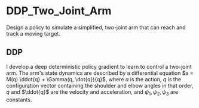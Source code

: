 # DDP_Two_Joint_Arm
Design a policy to simulate a simplified, two-joint arm that can reach and track a moving target.

## DDP
I develop a deep deterministic policy gradient to learn to control a two-joint arm. The arm's state dynamics are described by a differential equation $a = M(q) \ddot{q} + \Gamma(q, \dot{q}){q}$, where $a$ is the action, $q$ is the configuration vector containing the shoulder and elbow angles in that order, $\dot{q}$ and $\ddot{q}$ are the velocity and acceleration, and $\psi_1, \psi_2, \psi_3$ are constants. 
